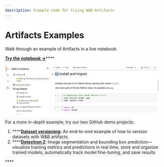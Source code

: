 ```yaml
---
description: Example code for trying W&B Artifacts
---
```


# Artifacts Examples

Walk through an example of Artifacts in a live notebook.

[**Try the notebook →**](https://colab.research.google.com/github/wandb/examples/blob/master/colabs/wandb-artifacts/Pipeline_Versioning_with_W%26B_Artifacts.ipynb)\*\*\*\*

![](../.gitbook/assets/artifacts-colab-notebook.png)

For a more in-depth example, try our two GitHub demo projects:

1. \*\*\*\*[**Dataset versioning**](https://github.com/wandb/artifacts-examples/tree/master/dataset-versioning)**:** An end-to-end example of how to version datasets with W&B artifacts.
2. \*\*\*\*[**Detectron 2**](https://github.com/wandb/artifacts-examples/tree/master/detectron2): Image segmentation and bounding box prediction— visualize training metrics and predictions in real time, store and organize trained models, automatically track model fine-tuning, and save results

\*\*\*\*

